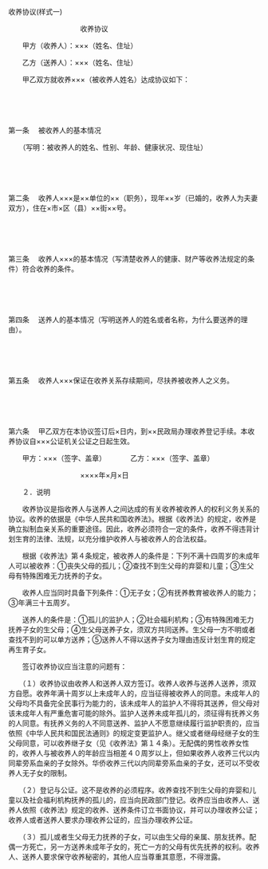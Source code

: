 



收养协议(样式一)



 

　　　　　　　　　　 收养协议　　

　　甲方（收养人）：×××（姓名、住址）

　　乙方（送养人）：×××（姓名、住址）

　　甲乙双方就收养×××（被收养人姓名）达成协议如下：

　　

　　

第一条
　被收养人的基本情况

　　（写明：被收养人的姓名、性别、年龄、健康状况、现住址）

　　

　　

第二条
　收养人×××是××单位的××（职务），现年××岁（已婚的，收养人为夫妻双方），住在×市×区（县）××街××号。

　　

　　

第三条
　收养人×××的基本情况（写清楚收养人的健康、财产等收养法规定的条件）符合收养的条件。

　　

　　

第四条
　送养人的基本情况（写明送养人的姓名或者名称，为什么要送养的理由）。

　　

　　

第五条
　收养人×××保证在收养关系存续期间，尽扶养被收养人之义务。

　　

　　

第六条
　甲乙双方在本协议签订后×日内，到××民政局办理收养登记手续。本收养协议自×××公证机关公证之日起生效。　　

　　甲方：×××（签字、盖章）　　　　乙方：×××（签字、盖章）

　　　　　　　　　　 ××××年×月×日　　　　　　　　　　　　　　　　

　　２．说明　　

　　收养协议是指收养人与送养人之间达成的有关收养被收养人的权利义务关系的协议。收养的依据是《中华人民共和国收养法》。根据《收养法》的规定，收养是确立拟制血亲关系的重要途径。因此，收养必须符合一定的条件，收养不得违背计划生育的法律、法规，以充分维护收养人与被收养人的合法权益。

　　根据《收养法》第４条规定，被收养人的条件是：下列不满十四周岁的未成年人可以被收养：①丧失父母的孤儿；②查找不到生父母的弃婴和儿童；③生父母有特殊困难无力抚养的子女。

　　收养人应当同时具备下列条件：①无子女；②有抚养教育被收养人的能力；③年满三十五周岁。

　　送养人的条件是：①孤儿的监护人；②社会福利机构；③有特殊困难无力抚养子女的生父母；④生父母送养子女，须双方共同送养。生父母一方不明或者查找不到的可以单方送养；⑤送养人不得以送养子女为理由违反计划生育的规定再生育子女。

　　签订收养协议应当注意的问题有：

　　（１）收养协议由收养人和送养人双方签订。收养人收养与送养人送养，须双方自愿。收养年满十周岁以上未成年人的，应当征得被收养人的同意。未成年人的父母均不具备完全民事行为能力的，该未成年人的监护人不得将其送养，但父母对该未成年人有严重危害可能的除外。监护人送养未成年孤儿的，须征得有抚养义务的人同意。有抚养义务的人不同意送养、监护人不愿意继续履行监护职责的，应当依照《中华人民共和国民法通则》的规定变更监护人。继父或者继母经继子女的生父母同意，可以收养继子女（见《收养法》第１４条）。无配偶的男性收养女性的，收养人与被收养人的年龄应当相差４０周岁以上，但如果收养人收养三代以内同辈旁系血亲的子女除外。华侨收养三代以内同辈旁系血亲的子女，还可以不受收养人无子女的限制。

　　（２）登记与公证。这不是收养的必须程序。收养查找不到生父母的弃婴和儿童以及社会福利机构抚养的孤儿的，应当向民政部门登记。收养应当由收养人、送养人依照《收养法》规定的收养、送养条件订立书面协议，并可以办理收养公证；收养人或者送养人要求办理收养公证的，应当办理收养公证。

　　（３）孤儿或者生父母无力抚养的子女，可以由生父母的亲属、朋友抚养。配偶一方死亡，另一方送养未成年子女的，死亡一方的父母有优先抚养的权利。收养人、送养人要求保守收养秘密的，其他人应当尊重其意愿，不得泄露。

　　
